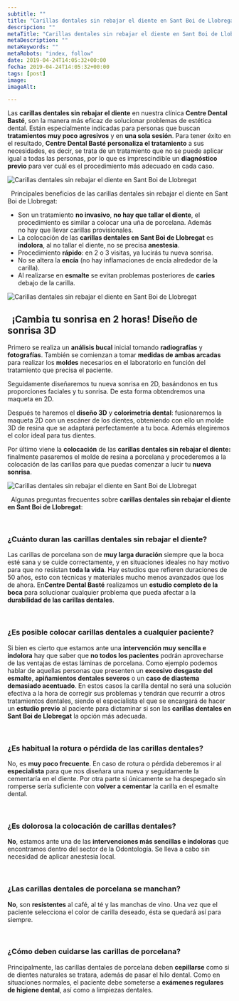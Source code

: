 ```yaml
---
subtitle: ""
title: "Carillas dentales sin rebajar el diente en Sant Boi de Llobregat"
descripcion: ""
metaTitle: "Carillas dentales sin rebajar el diente en Sant Boi de Llobregat"
metaDescription: ""
metaKeywords: ""
metaRobots: "index, follow"
date: 2019-04-24T14:05:32+00:00
fecha: 2019-04-24T14:05:32+00:00
tags: [post]
image: 
imageAlt: 

---
```



Las **carillas dentales sin rebajar el diente** en nuestra clínica **Centre Dental Basté**, son la manera más eficaz de solucionar problemas de estética dental. Están especialmente indicadas para personas que buscan **tratamientos muy poco agresivos** y en **una sola sesión**. Para tener éxito en el resultado, **Centre Dental Basté** **personaliza el tratamiento** a sus necesidades, es decir, se trata de un tratamiento que no se puede aplicar igual a todas las personas, por lo que es imprescindible un **diagnóstico previo** para ver cuál es el procedimiento más adecuado en cada caso.

![Carillas dentales sin rebajar el diente en Sant Boi de Llobregat](https://centredentalbaste.com/wp-content/uploads/2019/04/carillas-antes-despues.png)

 
Principales beneficios de las carillas dentales sin rebajar el diente en Sant Boi de Llobregat:


* Son un tratamiento **no invasivo**, **no hay que tallar el diente**, el procedimiento es similar a colocar una uña de porcelana. Además no hay que llevar carillas provisionales.
* La colocación de las **carillas dentales en Sant Boi de Llobregat** es **indolora**, al no tallar el diente, no se precisa **anestesia**.
* Procedimiento **rápido**: en 2 o 3 visitas, ya lucirás tu nueva sonrisa.
* No se altera la **encía** (no hay inflamaciones de encía alrededor de la carilla).
* Al realizarse en **esmalte** se evitan problemas posteriores de **caries** debajo de la carilla.


![Carillas dentales sin rebajar el diente en Sant Boi de Llobregat](https://centredentalbaste.com/wp-content/uploads/2019/04/molde-carillas.jpg)

 
¡Cambia tu sonrisa en 2 horas! Diseño de sonrisa 3D
-------


Primero se realiza un **análisis bucal** inicial tomando **radiografías** y **fotografías**. También se comienzan a tomar **medidas de ambas arcadas** para realizar los **moldes** necesarios en el laboratorio en función del tratamiento que precisa el paciente.

Seguidamente diseñaremos tu nueva sonrisa en 2D, basándonos en tus proporciones faciales y tu sonrisa. De esta forma obtendremos una maqueta en 2D.

Después te haremos el **diseño 3D** y **colorimetría dental**: fusionaremos la maqueta 2D con un escáner de los dientes, obteniendo con ello un molde 3D de resina que se adaptará perfectamente a tu boca. Además elegiremos el color ideal para tus dientes.

Por último viene la **colocación** de las **carillas dentales sin rebajar el diente:** finalmente pasaremos el molde de resina a porcelana y procederemos a la colocación de las carillas para que puedas comenzar a lucir tu **nueva sonrisa**.

![Carillas dentales sin rebajar el diente en Sant Boi de Llobregat](https://centredentalbaste.com/wp-content/uploads/2019/04/diseno-sonrisa-3d.jpg)

 
Algunas preguntas frecuentes sobre **carillas dentales sin rebajar el diente en Sant Boi de Llobregat**:



 
### ¿Cuánto duran las carillas dentales sin rebajar el diente?


Las carillas de porcelana son de **muy larga duración** siempre que la boca esté sana y se cuide correctamente, y en situaciones ideales no hay motivo para que no resistan **toda la vida**. Hay estudios que refieren duraciones de 50 años, esto con técnicas y materiales mucho menos avanzados que los de ahora. En**Centre Dental Basté** realizamos un **estudio completo de la boca** para solucionar cualquier problema que pueda afectar a la **durabilidad de las carillas dentales**.

 
### ¿Es posible colocar carillas dentales a cualquier paciente?


Si bien es cierto que estamos ante una **intervención muy sencilla e indolora** hay que saber que **no todos los pacientes** podrán aprovecharse de las ventajas de estas láminas de porcelana. Como ejemplo podemos hablar de aquellas personas que presenten un **excesivo desgaste del esmalte**, **apiñamientos dentales severos** o un **caso de diastema demasiado acentuado**. En estos casos la carilla dental no será una solución efectiva a la hora de corregir sus problemas y tendrán que recurrir a otros tratamientos dentales, siendo el especialista el que se encargará de hacer un **estudio previo** al paciente para dictaminar si son las **carillas dentales en Sant Boi de Llobregat** la opción más adecuada.

 
### ¿Es habitual la rotura o pérdida de las carillas dentales?


No, es **muy poco frecuente**. En caso de rotura o pérdida deberemos ir al **especialista** para que nos diseñara una nueva y seguidamente la cementaría en el diente. Por otra parte si únicamente se ha despegado sin romperse sería suficiente con **volver a cementar** la carilla en el esmalte dental.

 
### ¿Es dolorosa la colocación de carillas dentales?


**No**, estamos ante una de las **intervenciones más sencillas e indoloras** que encontramos dentro del sector de la Odontología. Se lleva a cabo sin necesidad de aplicar anestesia local.

 
### ¿Las carillas dentales de porcelana se manchan?


**No**, son **resistentes** al café, al té y las manchas de vino. Una vez que el paciente selecciona el color de carilla deseado, ésta se quedará así para siempre.

 
### ¿Cómo deben cuidarse las carillas de porcelana?


Principalmente, las carillas dentales de porcelana deben **cepillarse** como si de dientes naturales se tratara, además de pasar el hilo dental. Como en situaciones normales, el paciente debe someterse a **exámenes regulares de higiene dental**, así como a limpiezas dentales.
